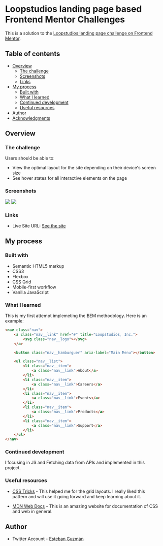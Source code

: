 # Loopstudios landing page based Frontend Mentor Challenges

This is a solution to the [Loopstudios landing page challenge on Frontend Mentor](https://www.frontendmentor.io/challenges/loopstudios-landing-page-N88J5Onjw).

## Table of contents

- [Overview](#overview)
  - [The challenge](#the-challenge)
  - [Screenshots](#screenshots)
  - [Links](#links)
- [My process](#my-process)
  - [Built with](#built-with)
  - [What I learned](#what-i-learned)
  - [Continued development](#continued-development)
  - [Useful resources](#useful-resources)
- [Author](#author)
- [Acknowledgments](#acknowledgments)

## Overview

### The challenge

Users should be able to:

- View the optimal layout for the site depending on their device's screen size
- See hover states for all interactive elements on the page

### Screenshots

![](design/mobile-design.jpg)
![](design/desktop-design.jpg)

### Links

- Live Site URL: [See the site](https://ebanloopstudios.netlify.app/)

## My process

### Built with

- Semantic HTML5 markup
- CSS3
- Flexbox
- CSS Grid
- Mobile-first workflow
- Vanilla JavaScript

### What I learned

This is my first attempt implemeting the BEM methodology. Here is an example:

```html
<nav class="nav">
	<a class="nav__link" href="#" title="Loopstudios, Inc.">
		<svg class="nav__logo"></svg>
	</a>

	<button class="nav__hamburguer" aria-label="Main Menu"></button>

	<ul class="nav__list">
		<li class="nav__item">
			<a class="nav__link">About</a>
		</li>
		<li class="nav__item">
			<a class="nav__link">Careers</a>
		</li>
		<li class="nav__item">
			<a class="nav__link">Events</a>
		</li>
		<li class="nav__item">
			<a class="nav__link">Products</a>
		</li>
		<li class="nav__item">
			<a class="nav__link">Support</a>
		</li>
	</ul>
</nav>
```

### Continued development

I focusing in JS and Fetching data from APIs and implemented in this project.

### Useful resources

- [CSS Tricks](https://css-tricks.com/) - This helped me for the grid layouts. I really liked this pattern and will use it going forward and keep learning about it.

- [MDN Web Docs](https://developer.mozilla.org/en-US/) - This is an amazing website for documentation of CSS and web in general.

## Author

- Twitter Account - [Esteban Guzmán ](https://www.your-)
